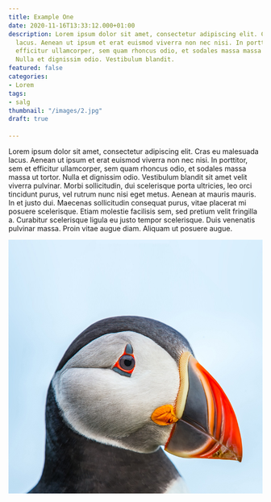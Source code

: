 ```yaml
---
title: Example One
date: 2020-11-16T13:33:12.000+01:00
description: Lorem ipsum dolor sit amet, consectetur adipiscing elit. Cras eu malesuada
  lacus. Aenean ut ipsum et erat euismod viverra non nec nisi. In porttitor, sem et
  efficitur ullamcorper, sem quam rhoncus odio, et sodales massa massa ut tortor.
  Nulla et dignissim odio. Vestibulum blandit.
featured: false
categories:
- Lorem
tags:
- salg
thumbnail: "/images/2.jpg"
draft: true

---
```

Lorem ipsum dolor sit amet, consectetur adipiscing elit. Cras eu malesuada lacus. Aenean ut ipsum et erat euismod viverra non nec nisi. In porttitor, sem et efficitur ullamcorper, sem quam rhoncus odio, et sodales massa massa ut tortor. Nulla et dignissim odio. Vestibulum blandit sit amet velit viverra pulvinar. Morbi sollicitudin, dui scelerisque porta ultricies, leo orci tincidunt purus, vel rutrum nunc nisi eget metus. Aenean at mauris mauris. In et justo dui. Maecenas sollicitudin consequat purus, vitae placerat mi posuere scelerisque. Etiam molestie facilisis sem, sed pretium velit fringilla a. Curabitur scelerisque ligula eu justo tempor scelerisque. Duis venenatis pulvinar massa. Proin vitae augue diam. Aliquam ut posuere augue.

![](/static/images/2.jpg)